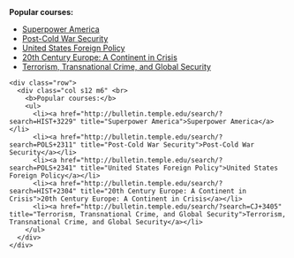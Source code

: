 <div class="container">
  <div class="row">
    <div class="col s12 m6" <br>
      <b>Popular courses:</b>
      <ul>
        <li><a href="http://bulletin.temple.edu/search/?search=HIST+3229" title="Superpower America">Superpower America</a></li>
        <li><a href="http://bulletin.temple.edu/search/?search=POLS+2311" title="Post-Cold War Security">Post-Cold War Security</a></li>
        <li><a href="http://bulletin.temple.edu/search/?search=POLS+2341" title="United States Foreign Policy">United States Foreign Policy</a></li>
        <li><a href="http://bulletin.temple.edu/search/?search=HIST+2304" title="20th Century Europe: A Continent in Crisis">20th Century Europe: A Continent in Crisis</a></li>
        <li><a href="http://bulletin.temple.edu/search/?search=CJ+3405" title="Terrorism, Transnational Crime, and Global Security">Terrorism, Transnational Crime, and Global Security</a></li>
      </ul>
    </div>

    <div class="row">
      <div class="col s12 m6" <br>
        <b>Popular courses:</b>
        <ul>
          <li><a href="http://bulletin.temple.edu/search/?search=HIST+3229" title="Superpower America">Superpower America</a></li>
          <li><a href="http://bulletin.temple.edu/search/?search=POLS+2311" title="Post-Cold War Security">Post-Cold War Security</a></li>
          <li><a href="http://bulletin.temple.edu/search/?search=POLS+2341" title="United States Foreign Policy">United States Foreign Policy</a></li>
          <li><a href="http://bulletin.temple.edu/search/?search=HIST+2304" title="20th Century Europe: A Continent in Crisis">20th Century Europe: A Continent in Crisis</a></li>
          <li><a href="http://bulletin.temple.edu/search/?search=CJ+3405" title="Terrorism, Transnational Crime, and Global Security">Terrorism, Transnational Crime, and Global Security</a></li>
        </ul>
      </div>
    </div>
  </div>
